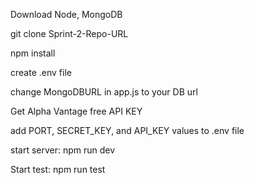 Download Node, MongoDB

git clone Sprint-2-Repo-URL

npm install

create .env file

change MongoDBURL in app.js to your DB url

Get Alpha Vantage free API KEY

add PORT, SECRET_KEY, and API_KEY values to .env file

start server: npm run dev

Start test: npm run test
